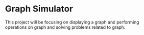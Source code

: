 # Graph Simulator

This project will be focusing on displaying a graph and performing operations on graph and solving problems related to graph.
